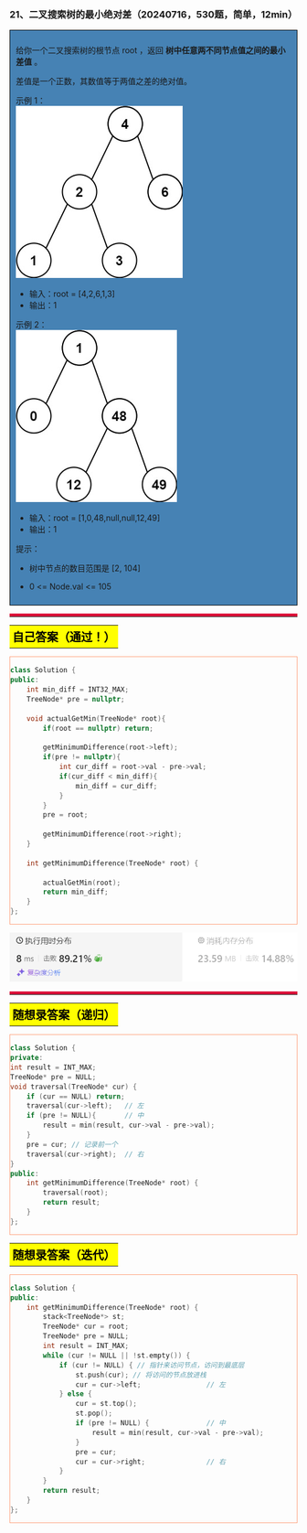 ### 21、二叉搜索树的最小绝对差（20240716，530题，简单，12min）
<div style="border: 1px solid black; padding: 10px; background-color: SteelBlue;">

给你一个二叉搜索树的根节点 root ，返回 **树中任意两不同节点值之间的最小差值** 。

差值是一个正数，其数值等于两值之差的绝对值。

 

示例 1：  
![alt text](image/24fd222bb02a887c085cce00b725552.png)

- 输入：root = [4,2,6,1,3]
- 输出：1

示例 2：  
![alt text](image/f4e7ee3f4dc17615f13c8c2b4498d15.png)

- 输入：root = [1,0,48,null,null,12,49]
- 输出：1
 

提示：

- 树中节点的数目范围是 [2, 104]
- 0 <= Node.val <= 105

  </p>
</div>

<hr style="border-top: 5px solid #DC143C;">
<table>
  <tr>
    <td bgcolor="Yellow" style="padding: 5px; border: 0px solid black;">
      <span style="font-weight: bold; font-size: 20px;color: black;">
      自己答案（通过！）
      </span>
    </td>
  </tr>
</table>

<div style="padding: 0px; border: 1.5px solid LightSalmon; margin-bottom: 10px;">

```C++ {.line-numbers}
class Solution {
public:
    int min_diff = INT32_MAX;
    TreeNode* pre = nullptr;
    
    void actualGetMin(TreeNode* root){
        if(root == nullptr) return;

        getMinimumDifference(root->left);
        if(pre != nullptr){
            int cur_diff = root->val - pre->val;
            if(cur_diff < min_diff){
                min_diff = cur_diff;
            }
        }
        pre = root;

        getMinimumDifference(root->right);
    }

    int getMinimumDifference(TreeNode* root) {
        
        actualGetMin(root);
        return min_diff;
    }
};
```

</div>


![alt text](image/3a7c58f1f3810923bb23a29eed09387.png)

<hr style="border-top: 5px solid #DC143C;">

<table>
  <tr>
    <td bgcolor="Yellow" style="padding: 5px; border: 0px solid black;">
      <span style="font-weight: bold; font-size: 20px;color: black;">
      随想录答案（递归）
      </span>
    </td>
  </tr>
</table>

<div style="padding: 0px; border: 1.5px solid LightSalmon; margin-bottom: 10px;">

```C++ {.line-numbers}
class Solution {
private:
int result = INT_MAX;
TreeNode* pre = NULL;
void traversal(TreeNode* cur) {
    if (cur == NULL) return;
    traversal(cur->left);   // 左
    if (pre != NULL){       // 中
        result = min(result, cur->val - pre->val);
    }
    pre = cur; // 记录前一个
    traversal(cur->right);  // 右
}
public:
    int getMinimumDifference(TreeNode* root) {
        traversal(root);
        return result;
    }
};

```

</div>



<table>
  <tr>
    <td bgcolor="Yellow" style="padding: 5px; border: 0px solid black;">
      <span style="font-weight: bold; font-size: 20px;color: black;">
      随想录答案（迭代）
      </span>
    </td>
  </tr>
</table>

<div style="padding: 0px; border: 1.5px solid LightSalmon; margin-bottom: 10px;">

```C++ {.line-numbers}
class Solution {
public:
    int getMinimumDifference(TreeNode* root) {
        stack<TreeNode*> st;
        TreeNode* cur = root;
        TreeNode* pre = NULL;
        int result = INT_MAX;
        while (cur != NULL || !st.empty()) {
            if (cur != NULL) { // 指针来访问节点，访问到最底层
                st.push(cur); // 将访问的节点放进栈
                cur = cur->left;                // 左
            } else {
                cur = st.top();
                st.pop();
                if (pre != NULL) {              // 中
                    result = min(result, cur->val - pre->val);
                }
                pre = cur;
                cur = cur->right;               // 右
            }
        }
        return result;
    }
};
```

</div>

